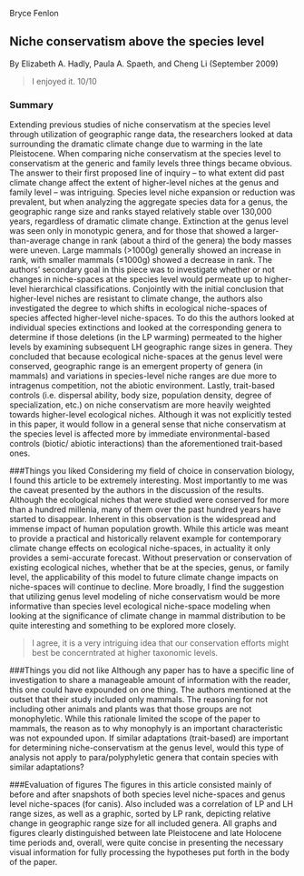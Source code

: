 Bryce Fenlon
## Niche conservatism above the species level
By Elizabeth A. Hadly, Paula A. Spaeth, and Cheng Li (September 2009)

> I enjoyed it. 10/10

### Summary
Extending previous studies of niche conservatism at the species level through utilization of geographic range data, the 
researchers looked at data surrounding the dramatic climate change due to warming in the late Pleistocene. When comparing 
niche conservatism at the species level to conservatism at the generic and family levels three things became obvious. The 
answer to their first proposed line of inquiry – to what extent did past climate change affect the extent of higher-level 
niches at the genus and family level – was intriguing. Species level niche expansion or reduction was prevalent, but when 
analyzing the aggregate species data for a genus, the geographic range size and ranks stayed relatively stable over 
130,000 years, regardless of dramatic climate change. Extinction at the genus level was seen only in monotypic genera, 
and for those that showed a larger-than-average change in rank (about a third of the genera) the body masses were uneven. 
Large mammals (>1000g) generally showed an increase in rank, with smaller mammals (≤1000g) showed a decrease in rank. The 
authors’ secondary goal in this piece was to investigate whether or not changes in niche-spaces at the species level would 
permeate up to higher-level hierarchical classifications. Conjointly with the initial conclusion that higher-level niches 
are resistant to climate change, the authors also investigated the degree to which shifts in ecological niche-spaces of 
species affected higher-level niche-spaces. To do this the authors looked at individual species extinctions and looked at 
the corresponding genera to determine if those deletions (in the LP warming) permeated to the higher levels by examining 
subsequent LH geographic range sizes in genera. They concluded that because ecological niche-spaces at the genus level 
were conserved, geographic range is an emergent property of genera (in mammals) and variations in species-level niche 
ranges are due more to intragenus competition, not the abiotic environment. Lastly, trait-based controls (i.e. dispersal 
ability, body size, population density, degree of specialization, etc.) on niche conservatism are more heavily weighted 
towards higher-level ecological niches. Although it was not explicitly tested in this paper, it would follow in a general 
sense that niche conservatism at the species level is affected more by immediate environmental-based controls (biotic/
abiotic interactions) than the aforementioned trait-based ones.

###Things you liked
Considering my field of choice in conservation biology, I found this article to be extremely interesting. Most importantly 
to me was the caveat presented by the authors in the discussion of the results. Although the ecological niches that were 
studied were conserved for more than a hundred millenia, many of them over the past hundred years have started to 
disappear. Inherent in this observation is the widespread and immense impact of human population growth. While this 
article was meant to provide a practical and historically relavent example for contemporary climate change effects on 
ecological niche-spaces, in actuality it only provides a semi-accurate forecast. Without preservation or conservation of 
existing ecological niches, whether that be at the species, genus, or family level, the applicability of this model to 
future climate change impacts on niche-spaces will continue to decline. More broadly, I find the suggestion that utilizing 
genus level modeling of niche conservatism would be more informative than species level ecological niche-space modeling 
when looking at the significance of climate change in mammal distribution to be quite interesting and something to be 
explored more closely. 

> I agree, it is a very intriguing idea that our conservation efforts might best be concerntrated at higher taxonomic levels.

###Things you did not like
Although any paper has to have a specific line of investigation to share a manageable amount of information with the reader, 
this one could have expounded on one thing. The authors mentioned at the outset that their study included only mammals. The 
reasoning for not including other animals and plants was that those groups are not monophyletic. While this rationale 
limited the scope of the paper to mammals, the reason as to why monophyly is an important characteristic was not expounded 
upon. If similar adaptations (trait-based) are important for determining niche-conservatism at the genus level, would this 
type of analysis not apply to para/polyphyletic genera that contain species with similar adaptations?

###Evaluation of figures
The figures in this article consisted mainly of before and after snapshots of both species level niche-spaces and genus level 
niche-spaces (for canis). Also included was a correlation of LP and LH range sizes, as well as a graphic, sorted by LP rank, 
depicting relative change in geographic range size for all included genera. All graphs and figures clearly distinguished 
between late Pleistocene and late Holocene time periods and, overall, were quite concise in presenting the necessary visual 
information for fully processing the hypotheses put forth in the body of the paper. 
